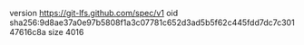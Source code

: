 version https://git-lfs.github.com/spec/v1
oid sha256:9d8ae37a0e97b5808f1a3c07781c652d3ad5b5f62c445fdd7dc7c30147616c8a
size 4016
